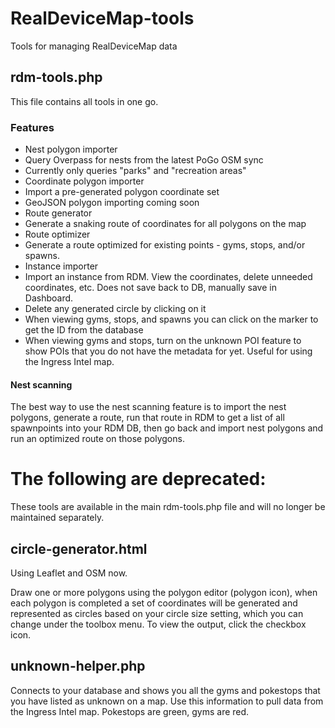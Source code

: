 # RealDeviceMap-tools
Tools for managing RealDeviceMap data

## rdm-tools.php
This file contains all tools in one go.

### Features
* Nest polygon importer
 * Query Overpass for nests from the latest PoGo OSM sync
 * Currently only queries "parks" and "recreation areas"
* Coordinate polygon importer
 * Import a pre-generated polygon coordinate set
 * GeoJSON polygon importing coming soon
* Route generator
 * Generate a snaking route of coordinates for all polygons on the map
* Route optimizer
 * Generate a route optimized for existing points - gyms, stops, and/or spawns. 
* Instance importer
 * Import an instance from RDM. View the coordinates, delete unneeded coordinates, etc. Does not save back to DB, manually save in Dashboard.
* Delete any generated circle by clicking on it
* When viewing gyms, stops, and spawns you can click on the marker to get the ID from the database
* When viewing gyms and stops, turn on the unknown POI feature to show POIs that you do not have the metadata for yet. Useful for using the Ingress Intel map.

#### Nest scanning
The best way to use the nest scanning feature is to import the nest polygons, generate a route, run that route in RDM to get a list of all spawnpoints into your RDM DB, then go back and import nest polygons and run an optimized route on those polygons.



# The following are deprecated:

These tools are available in the main rdm-tools.php file and will no longer be maintained separately.

## circle-generator.html
Using Leaflet and OSM now.

Draw one or more polygons using the polygon editor (polygon icon), when each polygon is completed a set of coordinates will be generated and represented as circles based on your circle size setting, which you can change under the toolbox menu. To view the output, click the checkbox icon.

## unknown-helper.php
Connects to your database and shows you all the gyms and pokestops that you have listed as unknown on a map. Use this information to pull data from the Ingress Intel map. Pokestops are green, gyms are red.
